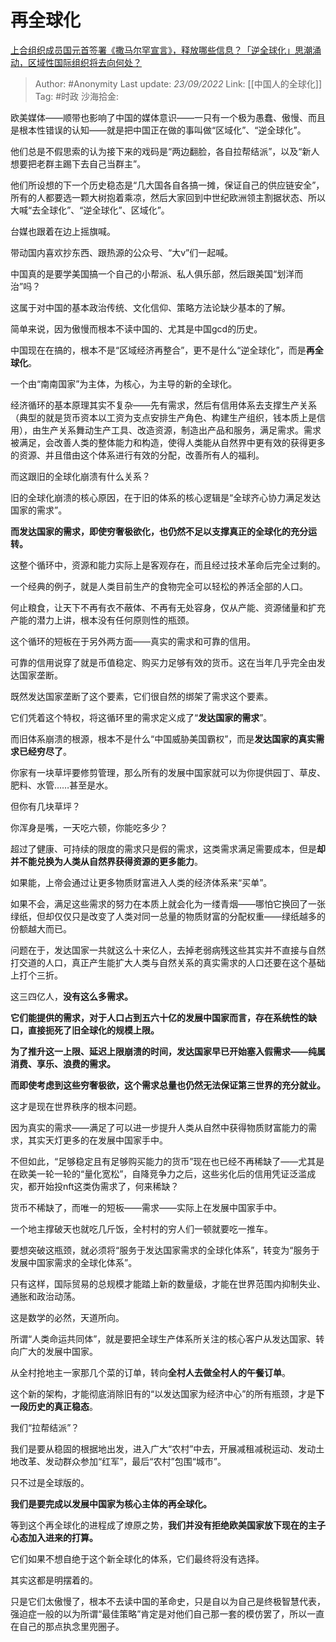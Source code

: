 # 再全球化
[上合组织成员国元首签署《撒马尔罕宣言》，释放哪些信息？「逆全球化」思潮涌动，区域性国际组织将去向何处？](https://www.zhihu.com/question/553908636/answer/2678296059)

> Author: #Anonymity
> Last update: *23/09/2022*
> Link: [[中国人的全球化]]
> Tag: #时政
> 沙海拾金:

欧美媒体——顺带也影响了中国的媒体意识——一只有一个极为愚蠢、傲慢、而且是根本性错误的认知——就是把中国正在做的事叫做“区域化”、“逆全球化”。

他们总是不假思索的认为接下来的戏码是“两边翻脸，各自拉帮结派”，以及“新人想要把老群主踢下去自己当群主”。

他们所设想的下一个历史稳态是“几大国各自各搞一摊，保证自己的供应链安全”，所有的人都要选一颗大树抱着乘凉，然后大家回到中世纪欧洲领主割据状态、所以大喊“去全球化”、“逆全球化”、区域化”。

台媒也跟着在边上摇旗喊。

带动国内喜欢抄东西、跟热源的公众号、“大v”们一起喊。

中国真的是要学美国搞一个自己的小帮派、私人俱乐部，然后跟美国“划洋而治”吗？

这属于对中国的基本政治传统、文化信仰、策略方法论缺少基本的了解。

简单来说，因为傲慢而根本不读中国的、尤其是中国gcd的历史。

中国现在在搞的，根本不是“区域经济再整合”，更不是什么“逆全球化”，而是**再全球化**。

一个由“南南国家”为主体，为核心，为主导的新的全球化。

经济循环的基本原理其实不复杂——先有需求，然后有信用体系去支撑生产关系（典型的就是货币资本以工资为支点安排生产角色、构建生产组织，钱本质上是信用），由生产关系舞动生产工具、改造资源，制造出产品和服务，满足需求。需求被满足，会改善人类的整体能力和构造，使得人类能从自然界中更有效的获得更多的资源、并且借由这个体系进行有效的分配，改善所有人的福利。

而这跟旧的全球化崩溃有什么关系？

旧的全球化崩溃的核心原因，在于旧的体系的核心逻辑是“全球齐心协力满足发达国家的需求”。

**而发达国家的需求，即使穷奢极欲化，也仍然不足以支撑真正的全球化的充分运转。**

这整个循环中，资源和能力实际上是客观存在，而且经过技术革命后完全过剩的。

一个经典的例子，就是人类目前生产的食物完全可以轻松的养活全部的人口。

何止粮食，让天下不再有衣不蔽体、不再有无处容身，仅从产能、资源储量和扩充产能的潜力上讲，根本没有任何原则性的瓶颈。

这个循环的短板在于另外两方面——真实的需求和可靠的信用。

可靠的信用说穿了就是币值稳定、购买力足够有效的货币。这在当年几乎完全由发达国家垄断。

既然发达国家垄断了这个要素，它们很自然的绑架了需求这个要素。

它们凭着这个特权，将这循环里的需求定义成了“**发达国家的需求**”。

而旧体系崩溃的根源，根本不是什么“中国威胁美国霸权”，而是**发达国家的真实需求已经穷尽了**。

你家有一块草坪要修剪管理，那么所有的发展中国家就可以为你提供园丁、草皮、肥料、水管……甚至是水。

但你有几块草坪？

你浑身是嘴，一天吃六顿，你能吃多少？

超过了健康、可持续的限度的需求只是假的需求，这类需求满足需要成本，但是**却并不能兑换为人类从自然界获得资源的更多能力**。

如果能，上帝会通过让更多物质财富进入人类的经济体系来“买单”。

如果不会，满足这些需求的努力在本质上就会化为一缕青烟——哪怕它换回了一张绿纸，但却仅仅只是改变了人类对同一总量的物质财富的分配权重——绿纸越多的份额越大而已。

问题在于，发达国家一共就这么十来亿人，去掉老弱病残这些其实并不直接与自然打交道的人口，真正产生能扩大人类与自然关系的真实需求的人口还要在这个基础上打个三折。

这三四亿人，**没有这么多需求。**

**它们能提供的需求，对于人口占到五六十亿的发展中国家而言，存在系统性的缺口，直接扼死了旧全球化的规模上限。**

**为了推升这一上限、延迟上限崩溃的时间，发达国家早已开始塞入假需求——纯属消费、享乐、浪费的需求。**

**而即使考虑到这些穷奢极欲，这个需求总量也仍然无法保证第三世界的充分就业。**

这才是现在世界秩序的根本问题。

因为真实的需求——满足了可以进一步提升人类从自然中获得物质财富能力的需求，其实天灯更多的在发展中国家手中。

不但如此，“足够稳定且有足够购买能力的货币”现在也已经不再稀缺了——尤其是在欧美一轮一轮的“量化宽松”，自降竞争力之后，这些劣化后的信用凭证泛滥成灾，都开始投nft这类伪需求了，何来稀缺？

货币不稀缺了，而唯一的短板——需求——实际上在发展中国家手中。

一个地主撑破天也就吃几斤饭，全村村的穷人们一顿就要吃一推车。

要想突破这瓶颈，就必须将“服务于发达国家需求的全球化体系”，转变为“服务于发展中国家需求的全球化体系”。

只有这样，国际贸易的总规模才能踏上新的数量级，才能在世界范围内抑制失业、通胀和政治动荡。

这是数学的必然，天道所向。

所谓“人类命运共同体”，就是要把全球生产体系所关注的核心客户从发达国家、转向广大的发展中国家。

从全村抢地主一家那几个菜的订单，转向**全村人去做全村人的午餐订单**。

这个新的架构，才能彻底消除旧有的“以发达国家为经济中心”的所有瓶颈，才是**下一段历史的真正稳态**。

我们“拉帮结派”？

我们是要从稳固的根据地出发，进入广大“农村”中去，开展减租减税运动、发动土地改革、发动群众参加“红军”，最后“农村”包围“城市”。

只不过是全球版的。

**我们是要完成以发展中国家为核心主体的再全球化。**

等到这个再全球化的进程成了燎原之势，**我们并没有拒绝欧美国家放下现在的主子心态加入进来的打算。**

它们如果不想自绝于这个新全球化的体系，它们最终将没有选择。

其实这都是明摆着的。

只是它们太傲慢了，根本不去读中国的革命史，只是自以为自己是终极智慧代表，强迫症一般的以为所谓“最佳策略”肯定是对他们自己那一套的模仿罢了，所以一直在自己的那点执念里兜圈子。